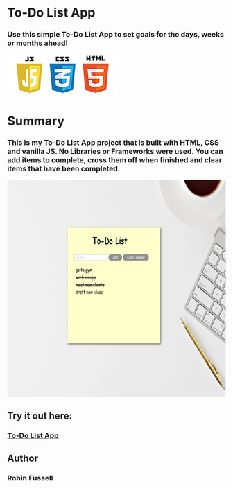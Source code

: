  # To-Do List App

### Use this simple To-Do List App to set goals for the days, weeks or months ahead!

 <img src="images/frontend2.png"   title="HTML5 Powered">

 


#  Summary
### This is my To-Do List App project that is built with HTML, CSS and vanilla JS. No Libraries or Frameworks were used. You can add items to complete, cross them off when finished and clear items that have been completed.



<img src="images/last.png" height= 500  title="HTML5 Powered">

## Try it out here:    
### [To-Do List App](https://rfussell17.github.io/To-Do/)

## Author
### Robin Fussell
